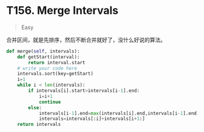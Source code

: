 # T156. Merge Intervals



> Easy 

合并区间，就是先排序，然后不断合并就好了，没什么好说的算法。

```Python
def merge(self, intervals):
    def getStart(interval):
        return interval.start
    # write your code here
    intervals.sort(key=getStart)
    i=1
    while i < len(intervals):
        if intervals[i].start>intervals[i-1].end:
            i=i+1
            continue
        else:
            intervals[i-1].end=max(intervals[i].end,intervals[i-1].end)
            intervals=intervals[:i]+intervals[i+1:]
    return intervals 
```

